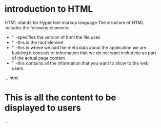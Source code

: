 # introduction to HTML
 HTML stands for Hyper text  markup  language
    The structure of HTML includes the following elements:
  -  '<!Doctype html>' -specifies the version of html the file uses
  -  '<html></html>' -this is the root element
  -  '<head></head>' -this is where we add the meta data about the application we are building.it consists of information that we do not want includede as part of the actual page content
  -   '<body></body>' -this contains all the information that you want to show to the web users
   
   ...
      html
<!DOCTYPE html>
<html lang="en">
  <head>
     <meta charset="UTF-8">
     <meta name="viewport" content="width=device-width, initial-scale=1.0">
     <title>i love coding</title>
  </head>
  <body>
     <h1>This is all the content to be displayed to users</h1>  
    
  </body>
</html>
...